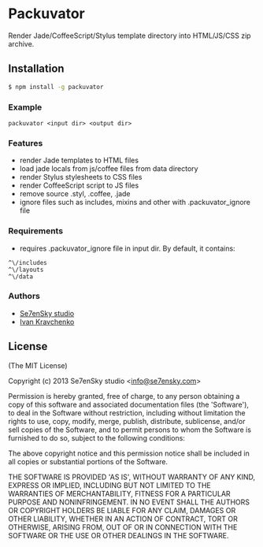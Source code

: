 # Packuvator

 Render Jade/CoffeeScript/Stylus template directory into HTML/JS/CSS zip archive.

## Installation

```bash
$ npm install -g packuvator
```

### Example

```
packuvator <input dir> <output dir>
```

### Features

 - render Jade templates to HTML files
 - load jade locals from js/coffee files from data directory
 - render Stylus stylesheets to CSS files
 - render CoffeeScript script to JS files
 - remove source .styl, .coffee, .jade
 - ignore files such as includes, mixins and other with .packuvator_ignore file

### Requirements
 - requires .packuvator_ignore file in input dir. By default, it contains:
```
^\/includes
^\/layouts
^\/data
```

### Authors

  - [Se7enSky studio](http://www.se7ensky.com/)
  - [Ivan Kravchenko](http://github.com/krava)

## License 

(The MIT License)

Copyright (c) 2013 Se7enSky studio &lt;info@se7ensky.com&gt;

Permission is hereby granted, free of charge, to any person obtaining
a copy of this software and associated documentation files (the
'Software'), to deal in the Software without restriction, including
without limitation the rights to use, copy, modify, merge, publish,
distribute, sublicense, and/or sell copies of the Software, and to
permit persons to whom the Software is furnished to do so, subject to
the following conditions:

The above copyright notice and this permission notice shall be
included in all copies or substantial portions of the Software.

THE SOFTWARE IS PROVIDED 'AS IS', WITHOUT WARRANTY OF ANY KIND,
EXPRESS OR IMPLIED, INCLUDING BUT NOT LIMITED TO THE WARRANTIES OF
MERCHANTABILITY, FITNESS FOR A PARTICULAR PURPOSE AND NONINFRINGEMENT.
IN NO EVENT SHALL THE AUTHORS OR COPYRIGHT HOLDERS BE LIABLE FOR ANY
CLAIM, DAMAGES OR OTHER LIABILITY, WHETHER IN AN ACTION OF CONTRACT,
TORT OR OTHERWISE, ARISING FROM, OUT OF OR IN CONNECTION WITH THE
SOFTWARE OR THE USE OR OTHER DEALINGS IN THE SOFTWARE.
